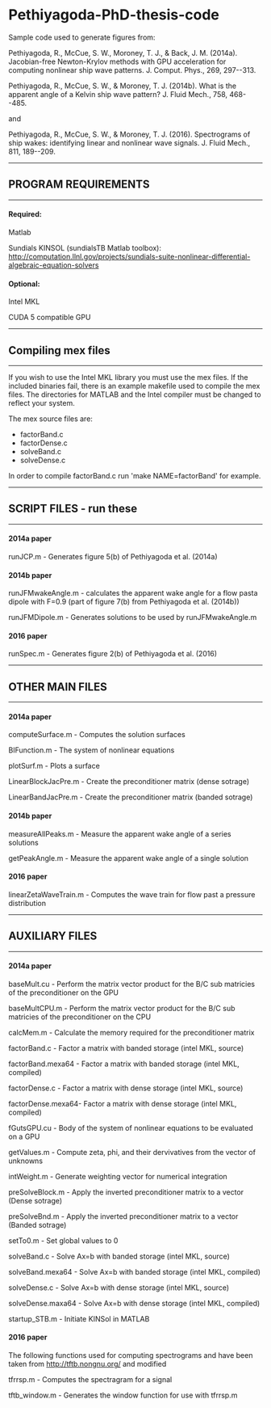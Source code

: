 # Pethiyagoda-PhD-thesis-code
Sample code used to generate figures from:

Pethiyagoda, R., McCue, S. W., Moroney, T. J., & Back, J. M. (2014a). Jacobian-free Newton-Krylov methods with GPU acceleration for computing nonlinear ship wave patterns. J. Comput. Phys., 269, 297--313.

Pethiyagoda, R., McCue, S. W., & Moroney, T. J. (2014b). What is the apparent angle of a Kelvin ship wave pattern? J. Fluid Mech., 758, 468--485.

and

Pethiyagoda, R., McCue, S. W., & Moroney, T. J. (2016). Spectrograms of ship wakes: identifying linear and nonlinear wave signals. J. Fluid Mech., 811, 189--209.

------------------------------------------------------------------------
## PROGRAM REQUIREMENTS
------------------------------------------------------------------------

#### Required:


Matlab

Sundials KINSOL (sundialsTB Matlab toolbox): http://computation.llnl.gov/projects/sundials-suite-nonlinear-differential-algebraic-equation-solvers

#### Optional:

Intel MKL

CUDA 5 compatible GPU

------------------------------------------------------------------------
## Compiling mex files
------------------------------------------------------------------------

If you wish to use the Intel MKL library you must use the mex files. If the included binaries fail, there is an example makefile used to compile the mex files. The directories for MATLAB and the Intel compiler must be changed to reflect your system.

The mex source files are:
- factorBand.c
- factorDense.c
- solveBand.c
- solveDense.c

In order to compile factorBand.c run 'make NAME=factorBand' for example.

------------------------------------------------------------------------
## SCRIPT FILES - run these
------------------------------------------------------------------------

#### 2014a paper
runJCP.m 	  - Generates figure 5(b) of Pethiyagoda et al. (2014a)

#### 2014b paper
runJFMwakeAngle.m - calculates the apparent wake angle for a flow pasta dipole with F=0.9 (part of figure 7(b) from Pethiyagoda et al. (2014b))

runJFMDipole.m 	  - Generates solutions to be used by runJFMwakeAngle.m

#### 2016 paper

runSpec.m - Generates figure 2(b) of Pethiyagoda et al. (2016)

------------------------------------------------------------------------
## OTHER MAIN FILES
------------------------------------------------------------------------

#### 2014a paper
computeSurface.m     - Computes the solution surfaces

BIFunction.m	       - The system of nonlinear equations

plotSurf.m	         - Plots a surface

LinearBlockJacPre.m  - Create the preconditioner matrix (dense sotrage)

LinearBandJacPre.m   - Create the preconditioner matrix (banded sotrage)

#### 2014b paper

measureAllPeaks.m    - Measure the apparent wake angle of a series solutions

getPeakAngle.m	     - Measure the apparent wake angle of a single solution

#### 2016 paper

linearZetaWaveTrain.m - Computes the wave train for flow past a pressure distribution

------------------------------------------------------------------------
## AUXILIARY FILES
------------------------------------------------------------------------

#### 2014a paper

baseMult.cu	      - Perform the matrix vector product for the B/C sub matricies of the preconditioner on the GPU

baseMultCPU.m	    - Perform the matrix vector product for the B/C sub matricies of the preconditioner on the CPU

calcMem.m	        - Calculate the memory required for the preconditioner matrix

factorBand.c	    - Factor a matrix with banded storage (intel MKL, source)

factorBand.mexa64 - Factor a matrix with banded storage (intel MKL, compiled)

factorDense.c	    - Factor a matrix with dense storage (intel MKL, source)

factorDense.mexa64- Factor a matrix with dense storage (intel MKL, compiled)

fGutsGPU.cu	      - Body of the system of nonlinear equations to be evaluated on a GPU

getValues.m	      - Compute zeta, phi, and their dervivatives from the vector of unknowns

intWeight.m	      - Generate weighting vector for numerical integration

preSolveBlock.m	  - Apply the inverted preconditioner matrix to a vector (Dense sotrage)

preSolveBnd.m	    - Apply the inverted preconditioner matrix to a vector (Banded sotrage)

setTo0.m	        - Set global values to 0

solveBand.c	      - Solve Ax=b with banded storage (intel MKL, source)

solveBand.mexa64  - Solve Ax=b with banded storage (intel MKL, compiled)

solveDense.c	    - Solve Ax=b with dense storage (intel MKL, source)

solveDense.maxa64 - Solve Ax=b with dense storage (intel MKL, compiled)

startup_STB.m	    - Initiate KINSol in MATLAB

#### 2016 paper

The following functions used for computing spectrograms and have been taken from http://tftb.nongnu.org/ and modified

tfrrsp.m - Computes the spectragram for a signal

tftb_window.m - Generates the window function for use with tfrrsp.m

